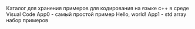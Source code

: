 Каталог для хранения примеров для кодирования на языке c++ в среде Visual Code
App0 - самый простой пример Hello, world!
App1 - std array набор примеров
